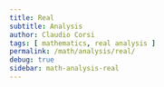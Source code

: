 ```yaml
---
title: Real
subtitle: Analysis
author: Claudio Corsi
tags: [ mathematics, real analysis ]
permalink: /math/analysis/real/
debug: true
sidebar: math-analysis-real
---
```

